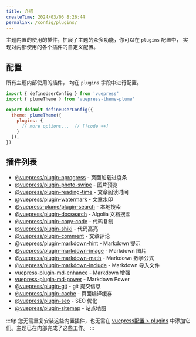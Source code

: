 ```yaml
---
title: 介绍
createTime: 2024/03/06 8:26:44
permalink: /config/plugins/
---
```


主题内置的使用的插件，扩展了主题的众多功能，你可以在 `plugins` 配置中， 实现对内部使用的各个插件的自定义配置。

## 配置

所有主题内部使用的插件， 均在 `plugins` 字段中进行配置。

``` js title=".vuepress/config.ts"
import { defineUserConfig } from 'vuepress'
import { plumeTheme } from 'vuepress-theme-plume'

export default defineUserConfig({
  theme: plumeTheme({
    plugins: {
      // more options...  // [!code ++]
    }
  }),
})
```

## 插件列表

- [@vuepress/plugin-nprogress](https://ecosystem.vuejs.press/zh/plugins/features/nprogress.html) - 页面加载进度条
- [@vuepress/plugin-photo-swipe](https://ecosystem.vuejs.press/zh/plugins/features/photo-swipe.html) - 图片预览
- [@vuepress/plugin-reading-time](https://ecosystem.vuejs.press/zh/plugins/development/reading-time.html) - 文章阅读时间
- [@vuepress/plugin-watermark](https://ecosystem.vuejs.press/zh/plugins/features/watermark.html) - 文章水印
- [@vuepress-plume/plugin-search](./search.md) - 本地搜索
- [@vuepress/plugin-docsearch](https://ecosystem.vuejs.press/zh/plugins/search/docsearch.html) - Algolia 文档搜索
- [@vuepress/plugin-copy-code](https://ecosystem.vuejs.press/zh/plugins/features/copy-code.html) - 代码复制
- [@vuepress/plugin-shiki](https://ecosystem.vuejs.press/zh/plugins/markdown/shiki.html) - 代码高亮
- [@vuepress/plugin-comment](https://ecosystem.vuejs.press/zh/plugins/blog/comment/) - 文章评论
- [@vuepress/plugin-markdown-hint](https://ecosystem.vuejs.press/zh/plugins/markdown/hint.html) - Markdown 提示
- [@vuepress/plugin-markdown-image](https://ecosystem.vuejs.press/zh/plugins/markdown/image.html) - Markdown 图片
- [@vuepress/plugin-markdown-math](https://ecosystem.vuejs.press/zh/plugins/markdown/math.html) - Markdown 数学公式
- [@vuepress/plugin-markdown-include](https://ecosystem.vuejs.press/zh/plugins/markdown/include.html) - Markdown 导入文件
- [vuepress-plugin-md-enhance](https://plugin-md-enhance.vuejs.press/zh/) - Markdown 增强
- [vuepress-plugin-md-power](./markdown-power.md) - Markdown Power
- [@vuepress/plugin-git](https://ecosystem.vuejs.press/zh/plugins/development/git.html) - git 提交信息
- [@vuepress/plugin-cache](https://ecosystem.vuejs.press/zh/plugins/tools/cache.html) - 页面编译缓存
- [@vuepress/plugin-seo](https://ecosystem.vuejs.press/zh/plugins/seo/seo/) - SEO 优化
- [@vuepress/plugin-sitemap](https://ecosystem.vuejs.press/zh/plugins/seo/sitemap/) - 站点地图

:::tip
您无需重复安装这些内置插件，也无需在 [vuepress配置 > plugins](https://v2.vuepress.vuejs.org/zh/reference/config.html#plugins) 中添加它们。主题已在内部完成了这些工作。
:::
